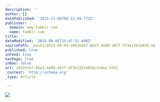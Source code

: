 ```yaml
---
description: ''
author: []
datePublished: '2015-11-06T06:12:49.772Z'
publisher:
  domain: www.tumblr.com
  name: tumblr.com
title: ''
dateModified: '2015-09-05T15:47:51.446Z'
sourcePath: _posts/2015-09-05-a94263e7-bbe3-4e08-a87f-9f3a1267e03d.md
published: true
inFeed: true
hasPage: true
inNav: false
url: a94263e7-bbe3-4e08-a87f-9f3a1267e03d/index.html
_context: 'http://schema.org'
_type: Article

---
```

![](https://38.media.tumblr.com/062d482a9a6b77acfa0b115ee414c3d6/tumblr_n74k8onbeN1qz8x31o1_500.gif)